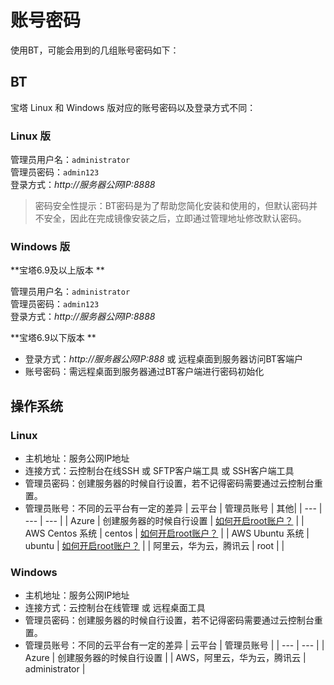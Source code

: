 # 账号密码

使用BT，可能会用到的几组账号密码如下：

## BT

宝塔 Linux 和 Windows 版对应的账号密码以及登录方式不同：

### Linux 版 

管理员用户名：`administrator`  
管理员密码：`admin123`    
登录方式：*http://服务器公网IP:8888*

> 密码安全性提示：BT密码是为了帮助您简化安装和使用的，但默认密码并不安全，因此在完成镜像安装之后，立即通过管理地址修改默认密码。

### Windows 版
**宝塔6.9及以上版本 **

管理员用户名：`administrator`  
管理员密码：`admin123`    
登录方式：*http://服务器公网IP:8888*

**宝塔6.9以下版本 **

* 登录方式：*http://服务器公网IP:888*  或 远程桌面到服务器访问BT客端户  
* 账号密码：需远程桌面到服务器通过BT客户端进行密码初始化  


## 操作系统

### Linux

* 主机地址：服务公网IP地址
* 连接方式：云控制台在线SSH 或 SFTP客户端工具 或 SSH客户端工具
* 管理员密码：创建服务器的时候自行设置，若不记得密码需要通过云控制台重置。
* 管理员账号：不同的云平台有一定的差异
   |  云平台   |  管理员账号   | 其他|
   | --- | --- | --- |
   |  Azure   |  创建服务器的时候自行设置   | [如何开启root账户？](https://support.websoft9.com/docs/azure/zh/server-login.html#示例2：启用系统root账号) |
   |  AWS Centos 系统   |  centos   | [如何开启root账户？](https://support.websoft9.com/docs/aws/zh/server-login.html#示例2：启用系统root账号) |
   |  AWS Ubuntu 系统  |  ubuntu   | [如何开启root账户？](https://support.websoft9.com/docs/aws/zh/server-login.html#示例2：启用系统root账号)  |
   |  阿里云，华为云，腾讯云   |  root   | |

### Windows

* 主机地址：服务公网IP地址
* 连接方式：云控制台在线管理 或 远程桌面工具
* 管理员密码：创建服务器的时候自行设置，若不记得密码需要通过云控制台重置。
* 管理员账号：不同的云平台有一定的差异
   |  云平台   |  管理员账号   |
   | --- | --- |
   |  Azure   |  创建服务器的时候自行设置   |
   |  AWS，阿里云，华为云，腾讯云   |  administrator   |
